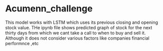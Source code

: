 # Acumenn_challenge
This model works with LSTM which uses its previous closing and opening stock value. THe ipynb file shows predicted graph of stock for the next thirty days from which we cant take a call to when to buy and sell it. Although it does not consider various factors like companies financial performnce ,etc
